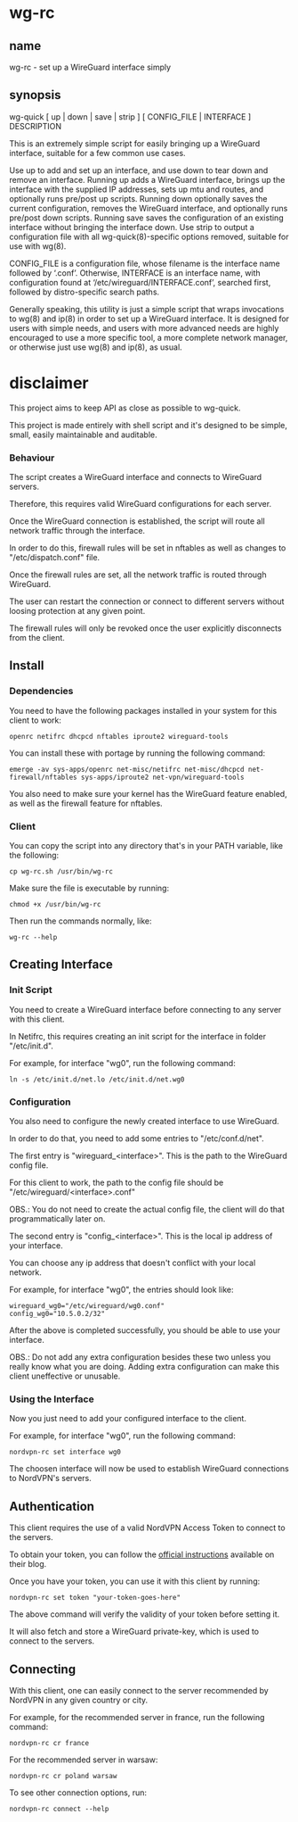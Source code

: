 # wg-rc

## name

wg-rc - set up a WireGuard interface simply

## synopsis

wg-quick [ up | down | save | strip ] [ CONFIG_FILE | INTERFACE ]
DESCRIPTION

This is an extremely simple script for easily bringing up a WireGuard interface, suitable for a few common use cases.

Use up to add and set up an interface, and use down to tear down and remove an interface. Running up adds a WireGuard interface, brings up the interface with the supplied IP addresses, sets up mtu and routes, and optionally runs pre/post up scripts. Running down optionally saves the current configuration, removes the WireGuard interface, and optionally runs pre/post down scripts. Running save saves the configuration of an existing interface without bringing the interface down. Use strip to output a configuration file with all wg-quick(8)-specific options removed, suitable for use with wg(8).

CONFIG_FILE is a configuration file, whose filename is the interface name followed by ‘.conf’. Otherwise, INTERFACE is an interface name, with configuration found at ‘/etc/wireguard/INTERFACE.conf’, searched first, followed by distro-specific search paths.

Generally speaking, this utility is just a simple script that wraps invocations to wg(8) and ip(8) in order to set up a WireGuard interface. It is designed for users with simple needs, and users with more advanced needs are highly encouraged to use a more specific tool, a more complete network manager, or otherwise just use wg(8) and ip(8), as usual.

# disclaimer

This project aims to keep API as close as possible to wg-quick.

This project is made entirely with shell script and it's designed to be simple, small, easily maintainable and auditable.

### Behaviour

The script creates a WireGuard interface and connects to WireGuard servers.

Therefore, this requires valid WireGuard configurations for each server.

Once the WireGuard connection is established, the script will route all network traffic through the interface.

In order to do this, firewall rules will be set in nftables as well as changes to "/etc/dispatch.conf" file.

Once the firewall rules are set, all the network traffic is routed through WireGuard.

The user can restart the connection or connect to different servers without loosing protection at any given point.

The firewall rules will only be revoked once the user explicitly disconnects from the client.

## Install

### Dependencies

You need to have the following packages installed in your system for this client to work:

```
openrc netifrc dhcpcd nftables iproute2 wireguard-tools
```

You can install these with portage by running the following command:

```
emerge -av sys-apps/openrc net-misc/netifrc net-misc/dhcpcd net-firewall/nftables sys-apps/iproute2 net-vpn/wireguard-tools
```

You also need to make sure your kernel has the WireGuard feature enabled, as well as the firewall feature for nftables.

### Client

You can copy the script into any directory that's in your PATH variable, like the following:

```
cp wg-rc.sh /usr/bin/wg-rc
```

Make sure the file is executable by running:

```
chmod +x /usr/bin/wg-rc
```

Then run the commands normally, like:

```
wg-rc --help
```

## Creating Interface

### Init Script

You need to create a WireGuard interface before connecting to any server with this client.

In Netifrc, this requires creating an init script for the interface in folder "/etc/init.d".

For example, for interface "wg0", run the following command:

```
ln -s /etc/init.d/net.lo /etc/init.d/net.wg0
```

### Configuration

You also need to configure the newly created interface to use WireGuard.

In order to do that, you need to add some entries to "/etc/conf.d/net".

The first entry is "wireguard_\<interface\>". This is the path to the WireGuard config file.

For this client to work, the path to the config file should be "/etc/wireguard/\<interface\>.conf"

OBS.: You do not need to create the actual config file, the client will do that programmatically later on.

The second entry is "config_\<interface\>". This is the local ip address of your interface.

You can choose any ip address that doesn't conflict with your local network.

For example, for interface "wg0", the entries should look like:

```
wireguard_wg0="/etc/wireguard/wg0.conf"
config_wg0="10.5.0.2/32"
```

After the above is completed successfully, you should be able to use your interface.

OBS.: Do not add any extra configuration besides these two unless you really know what you are doing. Adding extra configuration can make this client uneffective or unusable.

### Using the Interface

Now you just need to add your configured interface to the client.

For example, for interface "wg0", run the following command:

```
nordvpn-rc set interface wg0
```

The choosen interface will now be used to establish WireGuard connections to NordVPN's servers.

## Authentication

This client requires the use of a valid NordVPN Access Token to connect to the servers.

To obtain your token, you can follow the [official instructions](https://support.nordvpn.com/Connectivity/Linux/1905092252/How-to-log-in-to-NordVPN-on-Linux-with-a-token.htm) available on their blog.

Once you have your token, you can use it with this client by running:

```
nordvpn-rc set token "your-token-goes-here"
```

The above command will verify the validity of your token before setting it.

It will also fetch and store a WireGuard private-key, which is used to connect to the servers.

## Connecting

With this client, one can easily connect to the server recommended by NordVPN in any given country or city.

For example, for the recommended server in france, run the following command:

```
nordvpn-rc cr france
```

For the recommended server in warsaw:

```
nordvpn-rc cr poland warsaw
```

To see other connection options, run:

```
nordvpn-rc connect --help
```


